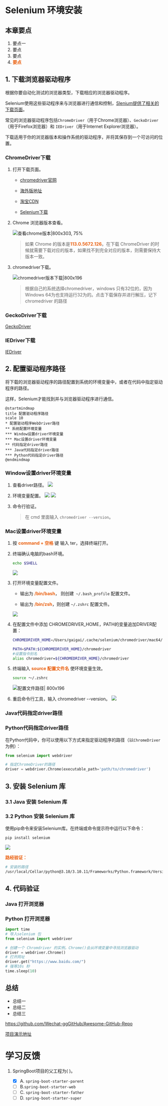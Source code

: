# Selenium 环境安装


## 本章要点
1. 要点一
1. 要点
1. 要点
1. **要点**



## 1. 下载浏览器驱动程序

根据你要自动化测试的浏览器类型，下载相应的浏览器驱动程序。

Selenium使用这些驱动程序来与浏览器进行通信和控制，[Slenium提供了相关的下载页面](https://www.selenium.dev/downloads/)。


常见的浏览器驱动程序包括`ChromeDriver`（用于Chrome浏览器）、`GeckoDriver`（用于Firefox浏览器）和 `IEDriver`（用于Internet Explorer浏览器）。


下载适用于你的浏览器版本和操作系统的驱动程序，并将其保存到一个可访问的位置。

### ChromeDriver下载

1. 打开下载页面。

   - [chromedriver官网](https://chromedriver.chromium.org/downloads)


   - [海外版地址](https://chromedriver.storage.googleapis.com/index.html)

   - [淘宝CDN](https://registry.npmmirror.com/binary.html?path=chromedriver/)

    - [Selenium下载](https://www.selenium.dev/zh-cn/documentation/webdriver/troubleshooting/errors/driver_location/)


2. Chrome 浏览器版本查看。

    ![查看chrome版本|800x303, 75%](assets/20230530143342.png)

    >如果 Chrome 的版本是**113.0.5672.126**。在下载 ChromeDriver 的时候就需要下载对应的版本，如果找不到完全对应的版本，则需要保持大版本一致。

3. chromedriver下载。
   
    ![chromedriver版本下载|800x196](assets/20230530143744.png)
    
    >根据自己的系统选择chromedriver，windows 只有32位的，因为Windows 64为也支持运行32为的。点击下载保存并进行解压，记下chromedriver 的路径




### GeckoDriver下载

[GeckoDriver](https://github.com/mozilla/geckodriver/releases)

### IEDriver下载

[IEDriver](http://selenium-release.storage.googleapis.com/index.html)




## 2. 配置驱动程序路径

将下载的浏览器驱动程序的路径配置到系统的环境变量中，或者在代码中指定驱动程序的路径。

这样，Selenium才能找到并与浏览器驱动程序进行通信。


```plantuml
@startmindmap
title 配置驱动程序路径
scale 10
* 配置驱动程序WebDriver路径
** 系统配置环境变量
*** Window设置driver环境变量
*** Mac设置driver环境变量
** 代码指定driver路径
*** Java代码指定driver路径
*** Python代码指定driver路径
@endmindmap
```

### Window设置driver环境变量

1. 查看driver路径。
    ![](assets/20230530143941.png)

1. 环境变量配置。
    ![](assets/20230529144011.png)
    ![](assets/20230590144711.png)

1. 命令行验证。

    >在 cmd 里面输入 `chromedriver --version`。


### Mac设置driver环境变量



1. 按 **command + 空格** 键 输入 ter，选择终端打开。

1. 终端确认电脑的bash环境。

    ```bash
    echo $SHELL
    ```
    ![](assets/20230505180520.png)

1. 打开环境变量配置文件。
   - 输出为 **/bin/bash**， 则创建` ~/.bash_profile` 配置文件。

   - 输出为 **/bin/zsh**，则创建 `~/.zshrc` 配置文件。

    ![](assets/20230530163339.png)

    <!-- <img src="assets/20230505180519.png" width="40%"/> -->

2. 在配置文件中添加 CHROMEDRIVER_HOME，PATH的变量追加DRIVER配置：
    ```bash
    CHROMEDRIVER_HOME=/Users/gaigai/.cache/selenium/chromedriver/mac64/113.0.5672.63

    PATH=$PATH:${CHROMEDRIVER_HOME}/chromedriver
    #设置指令别名
    alias chromedriver=${CHROMEDRIVER_HOME}/chromedriver
    ```

3. 终端输入 **source 配置文件名** 使环境变量生效。

    ```bash
    source ～/.zshrc 
    ```
    
    ![配置文件路径| 800x196](assets/20230505180518.png)

4. 重启命令行工具，输入 chromedriver --version。
   ![](assets/20230530150225.png)


### Java代码指定driver路径



### Python代码指定driver路径

在Python代码中，你可以使用以下方式来指定驱动程序的路径（以`ChromeDriver`为例）：

```python
from selenium import webdriver

# 指定ChromeDriver的路径
driver = webdriver.Chrome(executable_path='path/to/chromedriver')
```

## 3. 安装 Selenium 库


### 3.1 Java 安装 Selenium 库


### 3.2 Python 安装 Selenium 库

使用pip命令来安装Selenium库。在终端或命令提示符中运行以下命令：

```bash
pip install selenium
```

![](assets/20230530170341.png)

**路经验证：**

```bash
# 安装的路径
/usr/local/Cellar/python@3.10/3.10.11/Frameworks/Python.framework/Versions/3.10/lib/python3.10/site-packages/selenium
```
## 4. 代码验证

### Java 打开浏览器

### Python 打开浏览器

```python
import time
# 导入selenium 包
from selenium import webdriver

# 创建一个 Chromdriver 的实例。Chrome()会从环境变量中寻找浏览器驱动
driver = webdriver.Chrome()
# 打开网址
driver.get("https://www.baidu.com/")
# 强等10s 秒
time.sleep(10)
```

## 总结
- 总结一
- 总结二
- 总结三

https://github.com/Wechat-ggGitHub/Awesome-GitHub-Repo

[项目演示地址](https://github.com/testeru-pro/junit5-demo/tree/main/junit5-basic)


# 学习反馈

1. SpringBoot项目的父工程为( )。

   - [x] A. `spring-boot-starter-parent`
   - [ ] B.`spring-boot-starter-web`
   - [ ] C. `spring-boot-starter-father`
   - [ ] D. `spring-boot-starter-super`
<style>
  strong {
    color: #ea6010;
    font-weight: bolder;
  }
  .reveal blockquote {
    font-style: unset;
  }
</style>